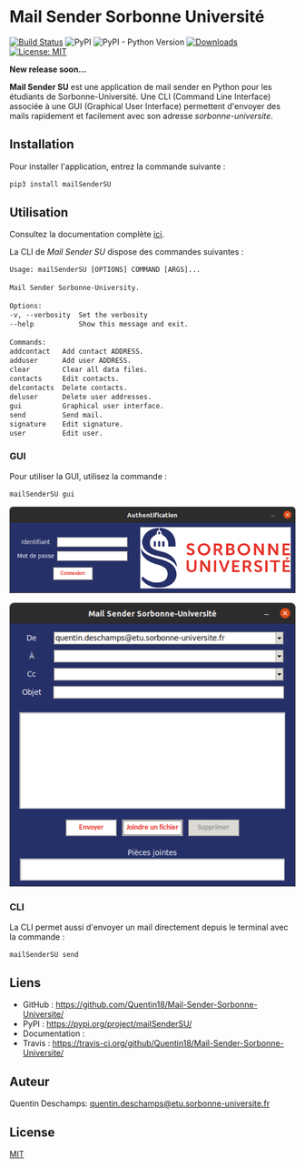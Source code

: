 # Mail Sender Sorbonne Université
[![Build Status](https://travis-ci.org/Quentin18/Mail-Sender-Sorbonne-Universite.svg?branch=master)](https://travis-ci.org/Quentin18/Mail-Sender-Sorbonne-Universite)
![PyPI](https://img.shields.io/pypi/v/mailSenderSU)
![PyPI - Python Version](https://img.shields.io/pypi/pyversions/mailSenderSU)
[![Downloads](https://pepy.tech/badge/mailsendersu)](https://pepy.tech/project/mailsendersu)
[![License: MIT](https://img.shields.io/badge/License-MIT-yellow.svg)](https://opensource.org/licenses/MIT)

**New release soon...**

**Mail Sender SU** est une application de mail sender en Python pour les étudiants de Sorbonne-Université.
Une CLI (Command Line Interface) associée à une GUI (Graphical User Interface) permettent d'envoyer
des mails rapidement et facilement avec son adresse *sorbonne-universite*.

## Installation
Pour installer l'application, entrez la commande suivante :

```bash
pip3 install mailSenderSU
```

## Utilisation
Consultez la documentation complète [ici]().

La CLI de *Mail Sender SU* dispose des commandes suivantes :

```text
Usage: mailSenderSU [OPTIONS] COMMAND [ARGS]...

Mail Sender Sorbonne-University.

Options:
-v, --verbosity  Set the verbosity
--help           Show this message and exit.

Commands:
addcontact   Add contact ADDRESS.
adduser      Add user ADDRESS.
clear        Clear all data files.
contacts     Edit contacts.
delcontacts  Delete contacts.
deluser      Delete user addresses.
gui          Graphical user interface.
send         Send mail.
signature    Edit signature.
user         Edit user.
```

### GUI
Pour utiliser la GUI, utilisez la commande :

```bash
mailSenderSU gui
```

![](https://github.com/Quentin18/Mail-Sender-Sorbonne-Universite/blob/master/docs/source/img/authentification.png)

![](https://github.com/Quentin18/Mail-Sender-Sorbonne-Universite/blob/master/docs/source/img/mail_interface.png)

### CLI
La CLI permet aussi d'envoyer un mail directement depuis le terminal avec la commande :
```bash
mailSenderSU send
```

## Liens
* GitHub : https://github.com/Quentin18/Mail-Sender-Sorbonne-Universite/
* PyPI : https://pypi.org/project/mailSenderSU/
* Documentation :
* Travis : https://travis-ci.org/github/Quentin18/Mail-Sender-Sorbonne-Universite/

## Auteur
Quentin Deschamps: quentin.deschamps@etu.sorbonne-universite.fr

## License
[MIT](https://choosealicense.com/licenses/mit/)
